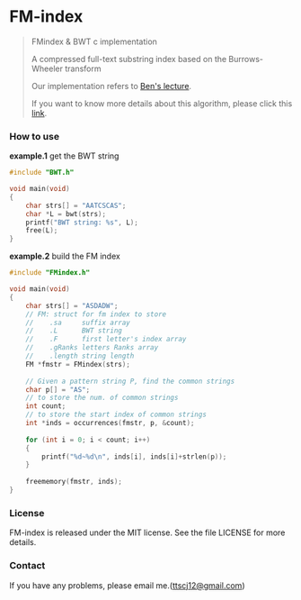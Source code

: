 # FM-index
> FMindex & BWT c implementation
>
> A compressed full-text substring index based on the Burrows-Wheeler transform
>
> Our implementation refers to [Ben's lecture](https://www.youtube.com/watch?v=UHGgpfxlaiE&list=PL2mpR0RYFQsADmYpW2YWBrXJZ_6EL_3nu&index=11&ab_channel=BenLangmead).
>
> If you want to know more details about this algorithm, please click this [link](https://www.youtube.com/watch?v=UHGgpfxlaiE&list=PL2mpR0RYFQsADmYpW2YWBrXJZ_6EL_3nu&index=11&ab_channel=BenLangmead).

### How to use

**example.1** get the BWT string

```c
#include "BWT.h"

void main(void)
{
    char strs[] = "AATCSCAS";
    char *L = bwt(strs);
    printf("BWT string: %s", L);
    free(L);
}
```

**example.2** build the FM index

```c
#include "FMindex.h"

void main(void)
{
	char strs[] = "ASDADW";
	// FM: struct for fm index to store 
    //    .sa     suffix array
    //    .L      BWT string
    //    .F      first letter's index array
    //    .gRanks letters Ranks array
    //    .length string length
    FM *fmstr = FMindex(strs);
    
    // Given a pattern string P, find the common strings
    char p[] = "AS";
    // to store the num. of common strings
    int count;
    // to store the start index of common strings
    int *inds = occurrences(fmstr, p, &count);
     
    for (int i = 0; i < count; i++)
    {
        printf("%d~%d\n", inds[i], inds[i]+strlen(p));
    }
    
    freememory(fmstr, inds);
}
```

### License

FM-index is released under the MIT license. See the file LICENSE for more details.

### Contact

If you have any problems, please email me.(ttscj12@gmail.com)
